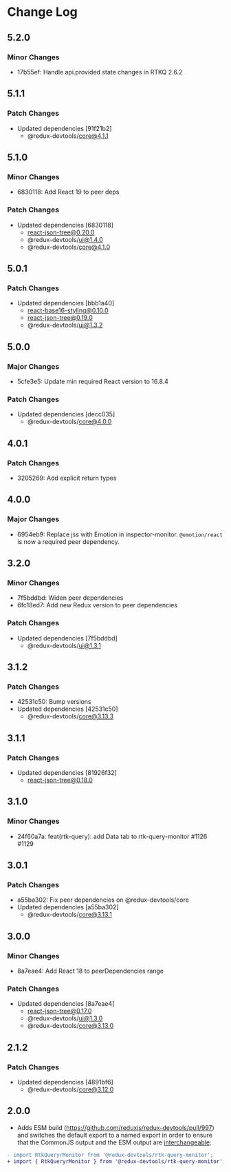 # Change Log

## 5.2.0

### Minor Changes

- 17b55ef: Handle api.provided state changes in RTKQ 2.6.2

## 5.1.1

### Patch Changes

- Updated dependencies [91f21b2]
  - @redux-devtools/core@4.1.1

## 5.1.0

### Minor Changes

- 6830118: Add React 19 to peer deps

### Patch Changes

- Updated dependencies [6830118]
  - react-json-tree@0.20.0
  - @redux-devtools/ui@1.4.0
  - @redux-devtools/core@4.1.0

## 5.0.1

### Patch Changes

- Updated dependencies [bbb1a40]
  - react-base16-styling@0.10.0
  - react-json-tree@0.19.0
  - @redux-devtools/ui@1.3.2

## 5.0.0

### Major Changes

- 5cfe3e5: Update min required React version to 16.8.4

### Patch Changes

- Updated dependencies [decc035]
  - @redux-devtools/core@4.0.0

## 4.0.1

### Patch Changes

- 3205269: Add explicit return types

## 4.0.0

### Major Changes

- 6954eb9: Replace jss with Emotion in inspector-monitor. `@emotion/react` is now a required peer dependency.

## 3.2.0

### Minor Changes

- 7f5bddbd: Widen peer dependencies
- 6fc18ed7: Add new Redux version to peer dependencies

### Patch Changes

- Updated dependencies [7f5bddbd]
  - @redux-devtools/ui@1.3.1

## 3.1.2

### Patch Changes

- 42531c50: Bump versions
- Updated dependencies [42531c50]
  - @redux-devtools/core@3.13.3

## 3.1.1

### Patch Changes

- Updated dependencies [81926f32]
  - react-json-tree@0.18.0

## 3.1.0

### Minor Changes

- 24f60a7a: feat(rtk-query): add Data tab to rtk-query-monitor #1126 #1129

## 3.0.1

### Patch Changes

- a55ba302: Fix peer dependencies on @redux-devtools/core
- Updated dependencies [a55ba302]
  - @redux-devtools/core@3.13.1

## 3.0.0

### Minor Changes

- 8a7eae4: Add React 18 to peerDependencies range

### Patch Changes

- Updated dependencies [8a7eae4]
  - react-json-tree@0.17.0
  - @redux-devtools/ui@1.3.0
  - @redux-devtools/core@3.13.0

## 2.1.2

### Patch Changes

- Updated dependencies [4891bf6]
  - @redux-devtools/core@3.12.0

## 2.0.0

- Adds ESM build (https://github.com/reduxjs/redux-devtools/pull/997) and switches the default export to a named export in order to ensure that the CommonJS output and the ESM output are [interchangeable](https://rollupjs.org/guide/en/#outputexports):

```diff
- import RtkQueryrMonitor from '@redux-devtools/rtk-query-monitor';
+ import { RtkQueryrMonitor } from '@redux-devtools/rtk-query-monitor';
```
